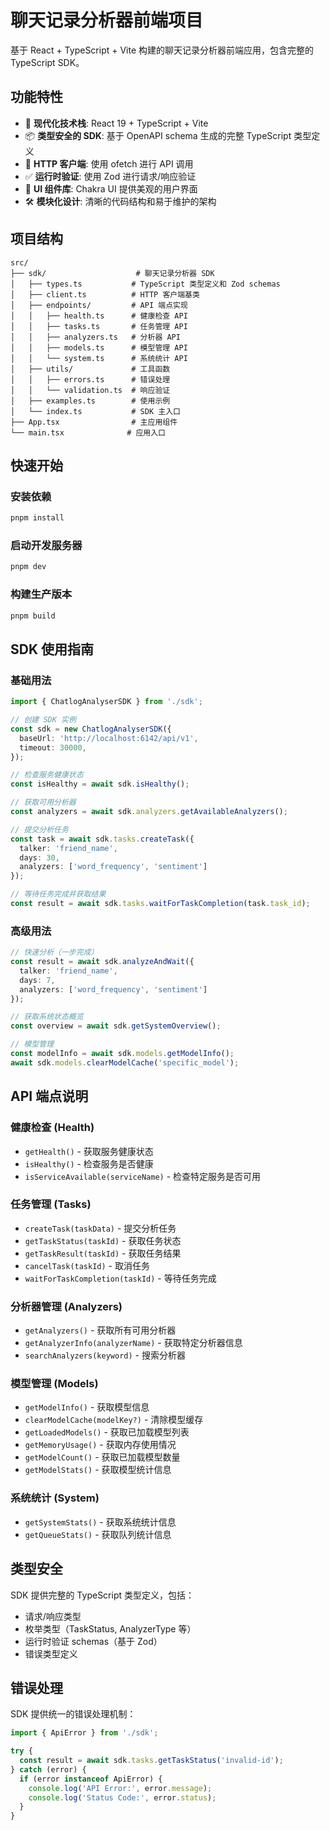 # 聊天记录分析器前端项目

基于 React + TypeScript + Vite 构建的聊天记录分析器前端应用，包含完整的 TypeScript SDK。

## 功能特性

- 🚀 **现代化技术栈**: React 19 + TypeScript + Vite
- 📦 **类型安全的 SDK**: 基于 OpenAPI schema 生成的完整 TypeScript 类型定义
- 🔧 **HTTP 客户端**: 使用 ofetch 进行 API 调用
- ✅ **运行时验证**: 使用 Zod 进行请求/响应验证
- 🎨 **UI 组件库**: Chakra UI 提供美观的用户界面
- 🛠️ **模块化设计**: 清晰的代码结构和易于维护的架构

## 项目结构

```
src/
├── sdk/                    # 聊天记录分析器 SDK
│   ├── types.ts           # TypeScript 类型定义和 Zod schemas
│   ├── client.ts          # HTTP 客户端基类
│   ├── endpoints/         # API 端点实现
│   │   ├── health.ts      # 健康检查 API
│   │   ├── tasks.ts       # 任务管理 API
│   │   ├── analyzers.ts   # 分析器 API
│   │   ├── models.ts      # 模型管理 API
│   │   └── system.ts      # 系统统计 API
│   ├── utils/             # 工具函数
│   │   ├── errors.ts      # 错误处理
│   │   └── validation.ts  # 响应验证
│   ├── examples.ts        # 使用示例
│   └── index.ts           # SDK 主入口
├── App.tsx                # 主应用组件
└── main.tsx              # 应用入口
```

## 快速开始

### 安装依赖

```bash
pnpm install
```

### 启动开发服务器

```bash
pnpm dev
```

### 构建生产版本

```bash
pnpm build
```

## SDK 使用指南

### 基础用法

```typescript
import { ChatlogAnalyserSDK } from './sdk';

// 创建 SDK 实例
const sdk = new ChatlogAnalyserSDK({
  baseUrl: 'http://localhost:6142/api/v1',
  timeout: 30000,
});

// 检查服务健康状态
const isHealthy = await sdk.isHealthy();

// 获取可用分析器
const analyzers = await sdk.analyzers.getAvailableAnalyzers();

// 提交分析任务
const task = await sdk.tasks.createTask({
  talker: 'friend_name',
  days: 30,
  analyzers: ['word_frequency', 'sentiment']
});

// 等待任务完成并获取结果
const result = await sdk.tasks.waitForTaskCompletion(task.task_id);
```

### 高级用法

```typescript
// 快速分析（一步完成）
const result = await sdk.analyzeAndWait({
  talker: 'friend_name',
  days: 7,
  analyzers: ['word_frequency', 'sentiment']
});

// 获取系统状态概览
const overview = await sdk.getSystemOverview();

// 模型管理
const modelInfo = await sdk.models.getModelInfo();
await sdk.models.clearModelCache('specific_model');
```

## API 端点说明

### 健康检查 (Health)
- `getHealth()` - 获取服务健康状态
- `isHealthy()` - 检查服务是否健康
- `isServiceAvailable(serviceName)` - 检查特定服务是否可用

### 任务管理 (Tasks)
- `createTask(taskData)` - 提交分析任务
- `getTaskStatus(taskId)` - 获取任务状态
- `getTaskResult(taskId)` - 获取任务结果
- `cancelTask(taskId)` - 取消任务
- `waitForTaskCompletion(taskId)` - 等待任务完成

### 分析器管理 (Analyzers)
- `getAnalyzers()` - 获取所有可用分析器
- `getAnalyzerInfo(analyzerName)` - 获取特定分析器信息
- `searchAnalyzers(keyword)` - 搜索分析器

### 模型管理 (Models)
- `getModelInfo()` - 获取模型信息
- `clearModelCache(modelKey?)` - 清除模型缓存
- `getLoadedModels()` - 获取已加载模型列表
- `getMemoryUsage()` - 获取内存使用情况
- `getModelCount()` - 获取已加载模型数量
- `getModelStats()` - 获取模型统计信息

### 系统统计 (System)
- `getSystemStats()` - 获取系统统计信息
- `getQueueStats()` - 获取队列统计信息

## 类型安全

SDK 提供完整的 TypeScript 类型定义，包括：

- 请求/响应类型
- 枚举类型（TaskStatus, AnalyzerType 等）
- 运行时验证 schemas（基于 Zod）
- 错误类型定义

## 错误处理

SDK 提供统一的错误处理机制：

```typescript
import { ApiError } from './sdk';

try {
  const result = await sdk.tasks.getTaskStatus('invalid-id');
} catch (error) {
  if (error instanceof ApiError) {
    console.log('API Error:', error.message);
    console.log('Status Code:', error.status);
  }
}
```